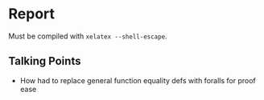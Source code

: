 Report
======

Must be compiled with `xelatex --shell-escape`.


Talking Points
--------------
- How had to replace general function equality defs with foralls for proof ease
